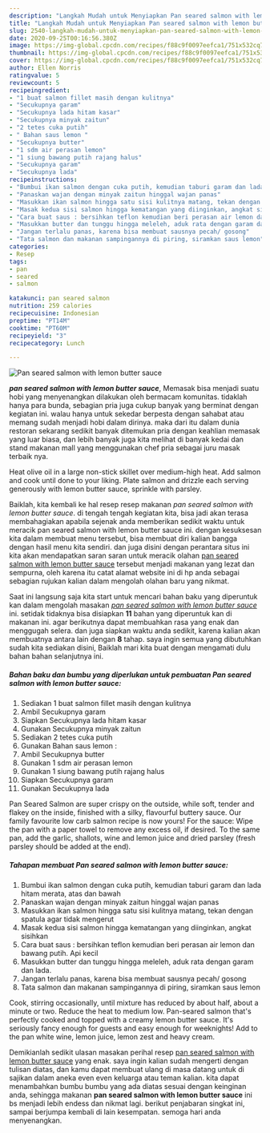 ```yaml
---
description: "Langkah Mudah untuk Menyiapkan Pan seared salmon with lemon butter sauce yang Enak Banget"
title: "Langkah Mudah untuk Menyiapkan Pan seared salmon with lemon butter sauce yang Enak Banget"
slug: 2540-langkah-mudah-untuk-menyiapkan-pan-seared-salmon-with-lemon-butter-sauce-yang-enak-banget
date: 2020-09-25T00:16:56.380Z
image: https://img-global.cpcdn.com/recipes/f88c9f0097eefca1/751x532cq70/pan-seared-salmon-with-lemon-butter-sauce-foto-resep-utama.jpg
thumbnail: https://img-global.cpcdn.com/recipes/f88c9f0097eefca1/751x532cq70/pan-seared-salmon-with-lemon-butter-sauce-foto-resep-utama.jpg
cover: https://img-global.cpcdn.com/recipes/f88c9f0097eefca1/751x532cq70/pan-seared-salmon-with-lemon-butter-sauce-foto-resep-utama.jpg
author: Ellen Norris
ratingvalue: 5
reviewcount: 5
recipeingredient:
- "1 buat salmon fillet masih dengan kulitnya"
- "Secukupnya garam"
- "Secukupnya lada hitam kasar"
- "Secukupnya minyak zaitun"
- "2 tetes cuka putih"
- " Bahan saus lemon "
- "Secukupnya butter"
- "1 sdm air perasan lemon"
- "1 siung bawang putih rajang halus"
- "Secukupnya garam"
- "Secukupnya lada"
recipeinstructions:
- "Bumbui ikan salmon dengan cuka putih, kemudian taburi garam dan lada hitam merata, atas dan bawah"
- "Panaskan wajan dengan minyak zaitun hinggal wajan panas"
- "Masukkan ikan salmon hingga satu sisi kulitnya matang, tekan dengan spatula agar tidak mengerut"
- "Masak kedua sisi salmon hingga kematangan yang diinginkan, angkat sisihkan"
- "Cara buat saus : bersihkan teflon kemudian beri perasan air lemon dan bawang putih. Api kecil"
- "Masukkan butter dan tunggu hingga meleleh, aduk rata dengan garam dan lada."
- "Jangan terlalu panas, karena bisa membuat sausnya pecah/ gosong"
- "Tata salmon dan makanan sampingannya di piring, siramkan saus lemon"
categories:
- Resep
tags:
- pan
- seared
- salmon

katakunci: pan seared salmon 
nutrition: 259 calories
recipecuisine: Indonesian
preptime: "PT14M"
cooktime: "PT60M"
recipeyield: "3"
recipecategory: Lunch

---
```



![Pan seared salmon with lemon butter sauce](https://img-global.cpcdn.com/recipes/f88c9f0097eefca1/751x532cq70/pan-seared-salmon-with-lemon-butter-sauce-foto-resep-utama.jpg)

<b><i>pan seared salmon with lemon butter sauce</i></b>, Memasak bisa menjadi suatu hobi yang menyenangkan dilakukan oleh bermacam komunitas. tidaklah hanya para bunda, sebagian pria juga cukup banyak yang berminat dengan kegiatan ini. walau hanya untuk sekedar berpesta dengan sahabat atau memang sudah menjadi hobi dalam dirinya. maka dari itu dalam dunia restoran sekarang sedikit banyak ditemukan pria dengan keahlian memasak yang luar biasa, dan lebih banyak juga kita melihat di banyak kedai dan stand makanan mall yang menggunakan chef pria sebagai juru masak terbaik nya.

Heat olive oil in a large non-stick skillet over medium-high heat. Add salmon and cook until done to your liking. Plate salmon and drizzle each serving generously with lemon butter sauce, sprinkle with parsley.

Baiklah, kita kembali ke hal resep resep makanan <i>pan seared salmon with lemon butter sauce</i>. di tengah tengah kegiatan kita, bisa jadi akan terasa membahagiakan apabila sejenak anda memberikan sedikit waktu untuk meracik pan seared salmon with lemon butter sauce ini. dengan kesuksesan kita dalam membuat menu tersebut, bisa membuat diri kalian bangga dengan hasil menu kita sendiri. dan juga disini dengan perantara situs ini kita akan mendapatkan saran saran untuk meracik olahan <u>pan seared salmon with lemon butter sauce</u> tersebut menjadi makanan yang lezat dan sempurna, oleh karena itu catat alamat website ini di hp anda sebagai sebagian rujukan kalian dalam mengolah olahan baru yang nikmat.


Saat ini langsung saja kita start untuk mencari bahan baku yang diperuntuk kan dalam mengolah masakan <u><i>pan seared salmon with lemon butter sauce</i></u> ini. setidak tidaknya bisa disiapkan <b>11</b> bahan yang diperuntuk kan di makanan ini. agar berikutnya dapat membuahkan rasa yang enak dan menggugah selera. dan juga siapkan waktu anda sedikit, karena kalian akan membuatnya antara lain dengan <b>8</b> tahap. saya ingin semua yang dibutuhkan sudah kita sediakan disini, Baiklah mari kita buat dengan mengamati dulu bahan bahan selanjutnya ini.

<!--inarticleads1-->

##### Bahan baku dan bumbu yang diperlukan untuk pembuatan Pan seared salmon with lemon butter sauce:

1. Sediakan 1 buat salmon fillet masih dengan kulitnya
1. Ambil Secukupnya garam
1. Siapkan Secukupnya lada hitam kasar
1. Gunakan Secukupnya minyak zaitun
1. Sediakan 2 tetes cuka putih
1. Gunakan  Bahan saus lemon :
1. Ambil Secukupnya butter
1. Gunakan 1 sdm air perasan lemon
1. Gunakan 1 siung bawang putih rajang halus
1. Siapkan Secukupnya garam
1. Gunakan Secukupnya lada


Pan Seared Salmon are super crispy on the outside, while soft, tender and flakey on the inside, finished with a silky, flavourful buttery sauce. Our family favourite low carb salmon recipe is now yours! For the sauce: Wipe the pan with a paper towel to remove any excess oil, if desired. To the same pan, add the garlic, shallots, wine and lemon juice and dried parsley (fresh parsley should be added at the end). 

<!--inarticleads2-->

##### Tahapan membuat Pan seared salmon with lemon butter sauce:

1. Bumbui ikan salmon dengan cuka putih, kemudian taburi garam dan lada hitam merata, atas dan bawah
1. Panaskan wajan dengan minyak zaitun hinggal wajan panas
1. Masukkan ikan salmon hingga satu sisi kulitnya matang, tekan dengan spatula agar tidak mengerut
1. Masak kedua sisi salmon hingga kematangan yang diinginkan, angkat sisihkan
1. Cara buat saus : bersihkan teflon kemudian beri perasan air lemon dan bawang putih. Api kecil
1. Masukkan butter dan tunggu hingga meleleh, aduk rata dengan garam dan lada.
1. Jangan terlalu panas, karena bisa membuat sausnya pecah/ gosong
1. Tata salmon dan makanan sampingannya di piring, siramkan saus lemon


Cook, stirring occasionally, until mixture has reduced by about half, about a minute or two. Reduce the heat to medium low. Pan-seared salmon that&#39;s perfectly cooked and topped with a creamy lemon butter sauce. It&#39;s seriously fancy enough for guests and easy enough for weeknights! Add to the pan white wine, lemon juice, lemon zest and heavy cream. 

Demikianlah sedikit ulasan masakan perihal resep <u>pan seared salmon with lemon butter sauce</u> yang enak. saya ingin kalian sudah mengerti dengan tulisan diatas, dan kamu dapat membuat ulang di masa datang untuk di sajikan dalam aneka even even keluarga atau teman kalian. kita dapat menambahkan bumbu bumbu yang ada diatas sesuai dengan keinginan anda, sehingga makanan <b>pan seared salmon with lemon butter sauce</b> ini bs menjadi lebih endess dan nikmat lagi. berikut penjabaran singkat ini, sampai berjumpa kembali di lain kesempatan. semoga hari anda menyenangkan.
